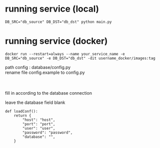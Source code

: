 # running service (local)
```
DB_SRC="db_source" DB_DST="db_dst" python main.py
```

# running service (docker)
```
docker run --restart=always --name your_service_name -e DB_SRC="db_source" -e DB_DST="db_dst" -dit username_docker/images:tag
```

path config : database/config.py </br>
rename file config.example to config.py </br>
</br>
</br>
</br>
fill in according to the database connection </br>

leave the database field blank
```
def loadConf():
    return {
        "host": "host",
        "port": "port",
        "user": "user",
        "password": "password",
        "database": "",
    }
```
